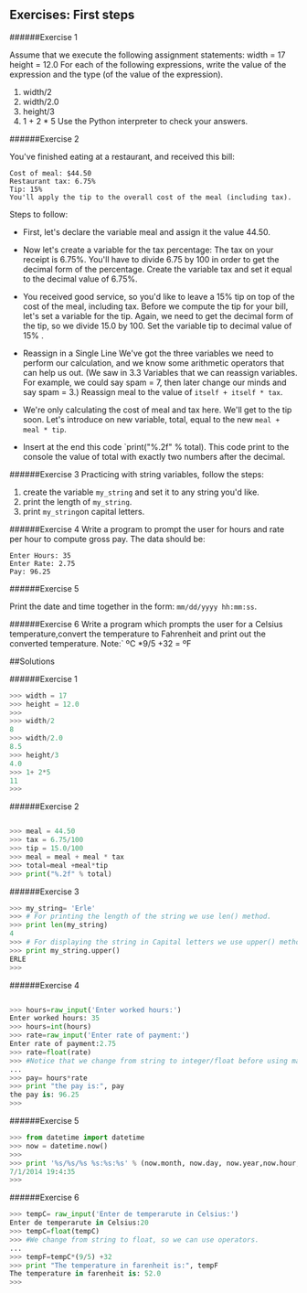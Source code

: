 ## Exercises: First steps



######Exercise 1


Assume that we execute the following assignment statements:
width = 17
height = 12.0
For each of the following expressions, write the value of the expression and the
type (of the value of the expression).
1. width/2
2. width/2.0
3. height/3
4. 1 + 2 * 5
Use the Python interpreter to check your answers.



######Exercise 2

You've finished eating at a restaurant, and received this bill:
```
Cost of meal: $44.50
Restaurant tax: 6.75%
Tip: 15%
You'll apply the tip to the overall cost of the meal (including tax).
```
Steps to follow:

- First, let's declare the variable meal and assign it the value 44.50.

- Now let's create a variable for the tax percentage:
The tax on your receipt is 6.75%. You'll have to divide 6.75 by 100 in order to get the decimal form of the percentage.
Create the variable tax and set it equal to the decimal value of 6.75%.

- You received good service, so you'd like to leave a 15% tip on top of the cost of the meal, including tax.
Before we compute the tip for your bill, let's set a variable for the tip. Again, we need to get the decimal form of the tip, so we divide 15.0 by 100.
Set the variable tip to decimal value of 15% .


- Reassign in a Single Line
 We've got the three variables we need to perform our calculation, and we know some arithmetic operators that can help us out.
(We saw in 3.3 Variables that we can reassign variables. For example, we could say spam = 7, then later change our minds and say spam = 3.)
Reassign meal to the value of `itself + itself * tax`.

- We're only calculating the cost of meal and tax here. We'll get to the tip soon. Let's introduce on new variable, total, equal to the new `meal + meal * tip`.

- Insert at the end this code `print("%.2f" % total). This code print to the console the value of total with exactly two numbers after the decimal.

######Exercise 3
Practicing with string variables, follow the steps:

1. create the variable `my_string` and set it to any string you'd like.
2. print the length of `my_string`.
3. print `my_string`on capital letters.


######Exercise 4
Write a program to prompt the user for hours and rate per hour to compute gross pay. The data should be:
```
Enter Hours: 35
Enter Rate: 2.75
Pay: 96.25
```

######Exercise 5

Print the date and time together in the form: `mm/dd/yyyy hh:mm:ss`.

######Exercise 6
Write a program which prompts the user for a Celsius temperature,convert the temperature to Fahrenheit and print out the converted temperature.
Note:` ºC *9/5 +32 = ºF



##Solutions

######Exercise 1


```python
>>> width = 17
>>> height = 12.0
>>>
>>> width/2
8
>>> width/2.0
8.5
>>> height/3
4.0
>>> 1+ 2*5
11
>>>
```

######Exercise 2
```python

>>> meal = 44.50
>>> tax = 6.75/100
>>> tip = 15.0/100
>>> meal = meal + meal * tax
>>> total=meal +meal*tip
>>> print("%.2f" % total)
```

######Exercise 3
```python
>>> my_string= 'Erle'
>>> # For printing the length of the string we use len() method.
>>> print len(my_string)
4
>>> # For displaying the string in Capital letters we use upper() method.
>>> print my_string.upper()
ERLE
>>>

```

######Exercise 4
```python

>>> hours=raw_input('Enter worked hours:')
Enter worked hours: 35
>>> hours=int(hours)
>>> rate=raw_input('Enter rate of payment:')
Enter rate of payment:2.75
>>> rate=float(rate)
>>> #Notice that we change from string to integer/float before using math operators.
...
>>> pay= hours*rate
>>> print "the pay is:", pay
the pay is: 96.25
>>>
```

######Exercise 5

```python
>>> from datetime import datetime
>>> now = datetime.now()
>>>
>>> print '%s/%s/%s %s:%s:%s' % (now.month, now.day, now.year,now.hour, now.minute, now.second)
7/1/2014 19:4:35
>>>
```

######Exercise 6

```python
>>> tempC= raw_input('Enter de temperarute in Celsius:')
Enter de temperarute in Celsius:20
>>> tempC=float(tempC)
>>> #We change from string to float, so we can use operators.
...
>>> tempF=tempC*(9/5) +32
>>> print "The temperature in farenheit is:", tempF
The temperature in farenheit is: 52.0
>>>
```

